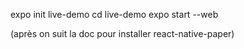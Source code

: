 expo init live-demo
cd live-demo
expo start --web

(après on suit la doc pour installer react-native-paper)

